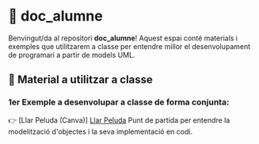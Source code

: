
# 📘 doc_alumne

Benvingut/da al repositori **doc_alumne**! Aquest espai conté materials i exemples que utilitzarem a classe per entendre millor el desenvolupament de programari a partir de models UML.

## 🧪 Material a utilitzar a classe

### 1er Exemple a desenvolupar a classe de forma conjunta:
👉 [Llar Peluda (Canva)] <a href="https://www.canva.com/design/DAGoGIXY-c8/tYeIpTN0uYBWfzyyGSSDiQ/edit" target="_blank">Llar Peluda</a> Punt de partida per entendre la modelització d'objectes i la seva implementació en codi.



  
  
